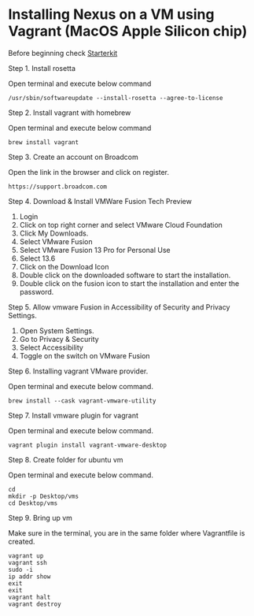 # Installing Nexus on a VM using Vagrant (MacOS Apple Silicon chip)

Before beginning check [Starterkit](https://github.com/wkwwa/wkwwa/blob/main/starterkit.md)

Step 1. Install rosetta

Open terminal and execute below command
```
/usr/sbin/softwareupdate --install-rosetta --agree-to-license
```
Step 2. Install vagrant with homebrew

Open terminal and execute below command
```
brew install vagrant
```
Step 3. Create an account on Broadcom

Open the link in the browser and click on register.
```
https://support.broadcom.com
```
Step 4. Download & Install VMWare Fusion Tech Preview
  1. Login
  2. Click on top right corner and select VMware Cloud Foundation
  3. Click My Downloads.
  4. Select VMware Fusion
  5. Select VMware Fusion 13 Pro for Personal Use
  6. Select 13.6
  7. Click on the Download Icon
  8. Double click on the downloaded software to start the installation.
  9. Double click on the fusion icon to start the installation and enter the password.

Step 5. Allow vmware Fusion in Accessibility of Security and Privacy Settings.
  1. Open System Settings.
  2. Go to Privacy & Security
  3. Select Accessibility
  4. Toggle on the switch on VMware Fusion

Step 6. Installing vagrant VMware provider.

Open terminal and execute below command.
```
brew install --cask vagrant-vmware-utility
```
Step 7. Install vmware plugin for vagrant

Open terminal and execute below command.
```
vagrant plugin install vagrant-vmware-desktop
```
Step 8. Create folder for ubuntu vm

Open terminal and execute below command.
```
cd
mkdir -p Desktop/vms
cd Desktop/vms
```
Step 9. Bring up vm

Make sure in the terminal, you are in the same folder where Vagrantfile is created.
```
vagrant up
vagrant ssh
sudo -i
ip addr show
exit
exit
vagrant halt
vagrant destroy
```